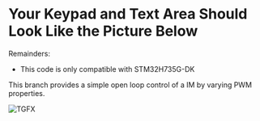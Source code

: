 # Your Keypad and Text Area Should Look Like the Picture Below

Remainders:
- This code is only compatible with STM32H735G-DK

This branch provides a simple open loop control of a IM by varying PWM properties.

![TGFX](https://user-images.githubusercontent.com/78253199/156184227-4c48b8dd-519a-4c7b-a175-8feefd0feeee.png)
